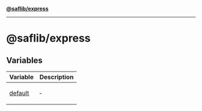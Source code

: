 [**@saflib/express**](../index.md)

***

# @saflib/express

## Variables

<table>
<thead>
<tr>
<th>Variable</th>
<th>Description</th>
</tr>
</thead>
<tbody>
<tr>
<td>

[default](variables/default.md)

</td>
<td>

&hyphen;

</td>
</tr>
</tbody>
</table>
